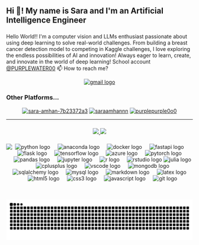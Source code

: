<h2 align="left">Hi 👋! My name is Sara and I'm an Artificial Intelligence Engineer</h2>

###

<p style="text-align: left;">
  Hello World!! I'm a computer vision and LLMs enthusiast passionate about using deep learning to solve real-world challenges. From building a breast cancer detection model to competing in Kaggle challenges, I love exploring the endless possibilities of AI and innovation! Always eager to learn, create, and innovate in the world of deep learning! School account <a href="https://github.com/PURPLEWATER00">@PURPLEWATER00</a>
      📫 How to reach me?
    <div align="center">
      <a href="mailto:saraamhanw@gmail.com" target="_blank">
        <img src="https://img.shields.io/static/v1?message=Gmail&logo=gmail&label=&color=D14836&logoColor=white&labelColor=&style=for-the-badge" height="35" alt="gmail logo">
      </a>
    </div>
</p>


<h3 align="left">Other Platforms...</h3>

<div align="center">
  <a href="https://linkedin.com/in/sara-amhan-7b23372a3" target="blank"><img align="center" src="https://raw.githubusercontent.com/rahuldkjain/github-profile-readme-generator/master/src/images/icons/Social/linked-in-alt.svg" alt="sara-amhan-7b23372a3" height="30" width="40" /></a>
  <a href="https://kaggle.com/saraamhannn" target="blank"><img align="center" src="https://raw.githubusercontent.com/rahuldkjain/github-profile-readme-generator/master/src/images/icons/Social/kaggle.svg" alt="saraamhannn" height="30" width="40" /></a>
  <a href="https://www.leetcode.com/purplepurple0o0" target="blank"><img align="center" src="https://raw.githubusercontent.com/rahuldkjain/github-profile-readme-generator/master/src/images/icons/Social/leet-code.svg" alt="purplepurple0o0" height="30" width="40" /></a>
</div>

----

###

<a href="https://github.com/purple86a">
  <p align="center">
        <img src="https://github-readme-stats.vercel.app/api?username=purple86a&theme=radical&show_icons=true&hide_border=true&count_private=true">
        <img src="https://github-readme-streak-stats.herokuapp.com/?user=purple86a&theme=radical&hide_border=true">
  </p>
</a>
 
###

###

<img align="left" height="150" src="https://media3.giphy.com/media/v1.Y2lkPTc5MGI3NjExajd0bThhMHFyYjF6ang3NjJhd25mN3ZqenJ2OWhsZzZ2eDV0MzllNSZlcD12MV9pbnRlcm5hbF9naWZfYnlfaWQmY3Q9cw/TjaTrZlziu73ZZzgXj/giphy.gif"  />

###

<div align="center">
  <img src="https://cdn.jsdelivr.net/gh/devicons/devicon/icons/python/python-original.svg" height="45" alt="python logo"  />
  <img width="12" />
  <img src="https://cdn.jsdelivr.net/gh/devicons/devicon/icons/anaconda/anaconda-original.svg" height="45" alt="anaconda logo"  />
  <img width="12" />
  <img src="https://cdn.jsdelivr.net/gh/devicons/devicon/icons/docker/docker-original.svg" height="45" alt="docker logo"  />
  <img width="12" />
  <img src="https://cdn.jsdelivr.net/gh/devicons/devicon/icons/fastapi/fastapi-original.svg" height="45" alt="fastapi logo"  />
  <img width="12" />
  <img src="https://cdn.jsdelivr.net/gh/devicons/devicon/icons/flask/flask-original.svg" height="45" alt="flask logo"  />
  <img width="12" />
  <img src="https://cdn.jsdelivr.net/gh/devicons/devicon/icons/tensorflow/tensorflow-original.svg" height="45" alt="tensorflow logo"  />
  <img width="12" />
  <img src="https://cdn.jsdelivr.net/gh/devicons/devicon/icons/azure/azure-original.svg" height="45" alt="azure logo"  />
  <img width="12" />
  <img src="https://cdn.jsdelivr.net/gh/devicons/devicon/icons/pytorch/pytorch-original.svg" height="45" alt="pytorch logo"  />
  <img width="12" />
  <img src="https://cdn.jsdelivr.net/gh/devicons/devicon/icons/pandas/pandas-original.svg" height="45" alt="pandas logo"  />
  <img width="12" />
  <img src="https://cdn.jsdelivr.net/gh/devicons/devicon/icons/jupyter/jupyter-original.svg" height="45" alt="jupyter logo"  />
  <img width="12" />
  <img src="https://cdn.jsdelivr.net/gh/devicons/devicon/icons/r/r-original.svg" height="45" alt="r logo"  />
  <img width="12" />
  <img src="https://cdn.jsdelivr.net/gh/devicons/devicon/icons/rstudio/rstudio-original.svg" height="45" alt="rstudio logo"  />
  <img src="https://cdn.jsdelivr.net/gh/devicons/devicon/icons/julia/julia-original.svg" height="45" alt="julia logo"  />
  <img width="12" />
  <img src="https://cdn.jsdelivr.net/gh/devicons/devicon/icons/cplusplus/cplusplus-original.svg" height="45" alt="cplusplus logo"  />
  <img width="12" />
  <img src="https://cdn.jsdelivr.net/gh/devicons/devicon/icons/vscode/vscode-original.svg" height="45" alt="vscode logo"  />
  <img width="12" />
  <img src="https://cdn.jsdelivr.net/gh/devicons/devicon/icons/mongodb/mongodb-original.svg" height="45" alt="mongodb logo"  />
  <img width="12" />
  <img src="https://cdn.jsdelivr.net/gh/devicons/devicon/icons/sqlalchemy/sqlalchemy-original.svg" height="45" alt="sqlalchemy logo"  />
  <img width="12" />
  <img src="https://cdn.jsdelivr.net/gh/devicons/devicon/icons/mysql/mysql-original.svg" height="45" alt="mysql logo"  />
  <img width="12" />
  <img src="https://cdn.jsdelivr.net/gh/devicons/devicon/icons/markdown/markdown-original.svg" height="45" alt="markdown logo"  />
  <img width="12" />
  <img src="https://cdn.jsdelivr.net/gh/devicons/devicon/icons/latex/latex-original.svg" height="45" alt="latex logo"  />
  <img width="12" />
  <img src="https://cdn.jsdelivr.net/gh/devicons/devicon/icons/html5/html5-original.svg" height="45" alt="html5 logo"  />
  <img width="12" />
  <img src="https://cdn.jsdelivr.net/gh/devicons/devicon/icons/css3/css3-original.svg" height="45" alt="css3 logo"  />
  <img width="12" />
  <img src="https://cdn.jsdelivr.net/gh/devicons/devicon/icons/javascript/javascript-original.svg" height="45" alt="javascript logo"  />
  <img width="12" />
  <img src="https://cdn.jsdelivr.net/gh/devicons/devicon/icons/git/git-original.svg" height="45" alt="git logo"  />
</div>

###

<br clear="both">

<img src="https://raw.githubusercontent.com/purple86a/purple86a/output/snake.svg" alt="Snake animation" />


###
